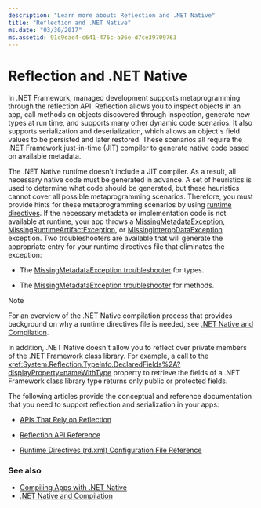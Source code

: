 ```yaml
---
description: "Learn more about: Reflection and .NET Native"
title: "Reflection and .NET Native"
ms.date: "03/30/2017"
ms.assetid: 91c9eae4-c641-476c-a06e-d7ce39709763
---
```

# Reflection and .NET Native

In .NET Framework, managed development supports metaprogramming through the reflection API. Reflection allows you to inspect objects in an app, call methods on objects discovered through inspection, generate new types at run time, and supports many other dynamic code scenarios. It also supports serialization and deserialization, which allows an object's field values to be persisted and later restored. These scenarios all require the .NET Framework just-in-time (JIT) compiler to generate native code based on available metadata.

The .NET Native runtime doesn't include a JIT compiler. As a result, all necessary native code must be generated in advance. A set of heuristics is used to determine what code should be generated, but these heuristics cannot cover all possible metaprogramming scenarios. Therefore, you must provide hints for these metaprogramming scenarios by using [runtime directives](runtime-directives-rd-xml-configuration-file-reference.md). If the necessary metadata or implementation code is not available at runtime, your app throws a [MissingMetadataException](missingmetadataexception-class-net-native.md), [MissingRuntimeArtifactException](missingruntimeartifactexception-class-net-native.md), or [MissingInteropDataException](missinginteropdataexception-class-net-native.md) exception. Two troubleshooters are available that will generate the appropriate entry for your runtime directives file that eliminates the exception:

- The [MissingMetadataException troubleshooter](https://dotnet.github.io/native/troubleshooter/type.html) for types.

- The [MissingMetadataException troubleshooter](https://dotnet.github.io/native/troubleshooter/method.html) for methods.

> [!NOTE]
> For an overview of the .NET Native compilation process that provides background on why a runtime directives file is needed, see [.NET Native and Compilation](net-native-and-compilation.md).

In addition, .NET Native doesn't allow you to reflect over private members of the .NET Framework class library. For example, a call to the <xref:System.Reflection.TypeInfo.DeclaredFields%2A?displayProperty=nameWithType> property to retrieve the fields of a .NET Framework class library type returns only public or protected fields.

The following articles provide the conceptual and reference documentation that you need to support reflection and serialization in your apps:

- [APIs That Rely on Reflection](apis-that-rely-on-reflection.md)

- [Reflection API Reference](net-native-reflection-api-reference.md)

- [Runtime Directives (rd.xml) Configuration File Reference](runtime-directives-rd-xml-configuration-file-reference.md)

### See also

- [Compiling Apps with .NET Native](index.md)
- [.NET Native and Compilation](net-native-and-compilation.md)
